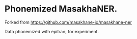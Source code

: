 # Phonemized MasakhaNER. 
Forked from https://github.com/masakhane-io/masakhane-ner

Data phonemized with epitran, for experiment. 
